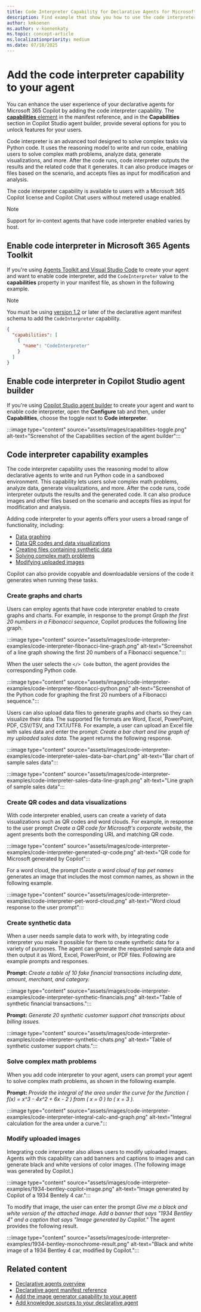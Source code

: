 ```yaml
---
title: Code Interpreter Capability for Declarative Agents for Microsoft 365 Copilot
description: Find example that show you how to use the code interpreter capability and learn how to enable it in your declarative agents.
author: kmkoenen
ms.author: v-koenenkaty
ms.topic: concept-article
ms.localizationpriority: medium
ms.date: 07/18/2025
---
```


# Add the code interpreter capability to your agent

You can enhance the user experience of your declarative agents for Microsoft 365 Copilot by adding the code interpreter capability. The [**capabilities** element](declarative-agent-manifest-1.5.md#capabilities-object) in the manifest reference, and in the **Capabilities** section in Copilot Studio agent builder, provide several options for you to unlock features for your users.

Code interpreter is an advanced tool designed to solve complex tasks via Python code. It uses the reasoning model to write and run code, enabling users to solve complex math problems, analyze data, generate visualizations, and more. After the code runs, code interpreter outputs the results and the related code that it generates. It can also produce images or files based on the scenario, and accepts files as input for modification and analysis.

The code interpreter capability is available to users with a Microsoft 365 Copilot license and Copilot Chat users without metered usage enabled.

> [!NOTE]
> Support for in-context agents that have code interpreter enabled varies by host.

## Enable code interpreter in Microsoft 365 Agents Toolkit

If you're using [Agents Toolkit and Visual Studio Code](build-declarative-agents.md) to create your agent and want to enable code interpreter, add the `CodeInterpreter` value to the **capabilities** property in your manifest file, as shown in the following example.

> [!NOTE]
> You must be using [version 1.2](declarative-agent-manifest-1.2.md) or later of the declarative agent manifest schema to add the `CodeInterpreter` capability.

```json
{
  "capabilities": [
    {
      "name": "CodeInterpreter"
    }
  ]
}
```

## Enable code interpreter in Copilot Studio agent builder

If you're using [Copilot Studio agent builder](copilot-studio-agent-builder.md) to create your agent and want to enable code interpreter, open the **Configure** tab and then, under **Capabilities**, choose the toggle next to **Code interpreter**.

:::image type="content" source="assets/images/capabilities-toggle.png" alt-text="Screenshot of the Capabilities section of the agent builder":::

## Code interpreter capability examples

The code interpreter capability uses the reasoning model to allow declarative agents to write and run Python code in a sandboxed environment. This capability lets users solve complex math problems, analyze data, generate visualizations, and more. After the code runs, code interpreter outputs the results and the generated code. It can also produce images and other files based on the scenario and accepts files as input for modification and analysis.

Adding code interpreter to your agents offers your users a broad range of functionality, including:

- [Data graphing](#create-graphs-and-charts)
- [Data QR codes and data visualizations](#create-qr-codes-and-data-visualizations)
- [Creating files containing synthetic data](#create-synthetic-data)
- [Solving complex math problems](#solve-complex-math-problems)
- [Modifying uploaded images](#modify-uploaded-images)

Copilot can also provide copyable and downloadable versions of the code it generates when running these tasks.

### Create graphs and charts

Users can employ agents that have code interpreter enabled to create graphs and charts. For example, in response to the prompt *Graph the first 20 numbers in a Fibonacci sequence*, Copilot produces the following line graph.

:::image type="content" source="assets/images/code-interpreter-examples/code-interpreter-fibonacci-line-graph.png" alt-text="Screenshot of a line graph showing the first 20 numbers of a Fibonacci sequence.":::

When the user selects the `</> Code` button, the agent provides the corresponding Python code.

:::image type="content" source="assets/images/code-interpreter-examples/code-interpreter-fibonacci-python.png" alt-text="Screenshot of the Python code for graphing the first 20 numbers of a Fibonacci sequence.":::

Users can also upload data files to generate graphs and charts so they can visualize their data. The supported file formats are Word, Excel, PowerPoint, PDF, CSV/TSV, and TXT/UTF8. For example, a user can upload an Excel file with sales data and enter the prompt: *Create a bar chart and line graph of my uploaded sales data.* The agent returns the following response.

:::image type="content" source="assets/images/code-interpreter-examples/code-interpreter-sales-data-bar-chart.png" alt-text="Bar chart of sample sales data":::

:::image type="content" source="assets/images/code-interpreter-examples/code-interpreter-sales-data-line-graph.png" alt-text="Line graph of sample sales data":::

### Create QR codes and data visualizations

With code interpreter enabled, users can create a variety of data visualizations such as QR codes and word clouds. For example, in response to the user prompt *Create a QR code for Microsoft's corporate website*, the agent presents both the corresponding URL and matching QR code.

:::image type="content" source="assets/images/code-interpreter-examples/code-interpreter-generated-qr-code.png" alt-text="QR code for Microsoft generated by Copilot":::

For a word cloud, the prompt *Create a word cloud of top pet names* generates an image that includes the most common names, as shown in the following example.

:::image type="content" source="assets/images/code-interpreter-examples/code-interpreter-pet-word-cloud.png" alt-text="Word cloud response to the user prompt":::

### Create synthetic data

When a user needs sample data to work with, by integrating code interpreter you make it possible for them to create synthetic data for a variety of purposes. The agent can generate the requested sample data and then output it as Word, Excel, PowerPoint, or PDF files. Following are example prompts and responses.

**Prompt:** *Create a table of 10 fake financial transactions including date, amount, merchant, and category.*

:::image type="content" source="assets/images/code-interpreter-examples/code-interpreter-synthetic-financials.png" alt-text="Table of synthetic financial transactions.":::

**Prompt:** *Generate 20 synthetic customer support chat transcripts about billing issues.*

:::image type="content" source="assets/images/code-interpreter-examples/code-interpreter-synthetic-chats.png" alt-text="Table of synthetic customer support chats.":::

### Solve complex math problems

When you add code interpreter to your agent, users can prompt your agent to solve complex math problems, as shown in the following example.

**Prompt:** *Provide the integral of the area under the curve for the function \( f(x) = x^3 - 4x^2 + 6x - 2 \) from \( x = 0 \) to \( x = 3 \).*

:::image type="content" source="assets/images/code-interpreter-examples/code-interpreter-integral-calc-and-graph.png" alt-text="Integral calculation for the area under a curve.":::

### Modify uploaded images

Integrating code interpreter also allows users to modify uploaded images. Agents with this capability can add banners and captions to images and can generate black and white versions of color images. (The following image was generated by Copilot.)

:::image type="content" source="assets/images/code-interpreter-examples/1934-bentley-copilot-image.png" alt-text="Image generated by Copilot of a 1934 Bentely 4 car.":::

To modify that image, the user can enter the prompt *Give me a black and white version of the attached image. Add a banner that says "1934 Bentley 4" and a caption that says "Image generated by Copilot."* The agent provides the following result.

:::image type="content" source="assets/images/code-interpreter-examples/1934-bentley-monochrome-result.png" alt-text="Black and white image of a 1934 Bentley 4 car, modified by Copilot.":::

## Related content

- [Declarative agents overview](overview-declarative-agent.md)
- [Declarative agent manifest reference](declarative-agent-manifest-1.5.md)
- [Add the image generator capability to your agent](image-generator.md)
- [Add knowledge sources to your declarative agent](knowledge-sources.md)
